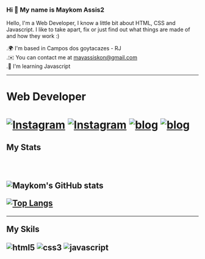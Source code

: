
### Hi 👋 My name is Maykom Assis2

Hello, I'm a Web Developer, I know a little bit about HTML, CSS and Javascript. I like to take apart, fix or just find out what things are made of and how they work :)

.🌍  I'm based in Campos dos goytacazes - RJ <br>
.✉️  You can contact me at mayassiskon@gmail.com <br>
.🧠  I'm learning Javascript <br> 


<hr>

<h1>Web Developer<h1>



[![Instagram](https://img.shields.io/badge/Instagram-E4405F?style=for-the-badge&logo=instagram&logoColor=white)](https://www.instagram.com/maykomassis/?hl=pt-br)
[![Instagram](https://img.shields.io/badge/Twitter-1DA1F2?style=for-the-badge&logo=twitter&logoColor=white)](https://twitter.com/maykomassis)
[![blog](https://img.shields.io/badge/LinkedIn-0077B5?style=for-the-badge&logo=linkedin&logoColor=white)](https://img.shields.io/badge/GitHub-100000?style=for-the-badge&logo=github&logoColor=white)
[![blog](https://img.shields.io/badge/GitHub-100000?style=for-the-badge&logo=github&logoColor=white)](https://github.com/MaykomAssis)



<h2>My Stats<h2><br>

![Maykom's GitHub stats](https://github-readme-stats.vercel.app/api?username=MaykomAssis2&show_icons=true&theme=radical)

[![Top Langs](https://github-readme-stats.vercel.app/api/top-langs/?username=MaykomAssis&layout=compact)](https://github.com/anuraghazra/github-readme-stats)

<hr>

My Skils


<div style="display: inline_block">
    <img align="center" alt="html5" src="https://img.shields.io/badge/HTML5-E34F26?style=for-the-badge&logo=html5&logoColor=white" />
     <img align="center" alt="css3" src="https://img.shields.io/badge/CSS3-1572B6?style=for-the-badge&logo=css3&logoColor=white" />
      <img align="center" alt="javascript" src="https://img.shields.io/badge/JavaScript-323330?style=for-the-badge&logo=javascript&logoColor=F7DF1E" />
</div>

